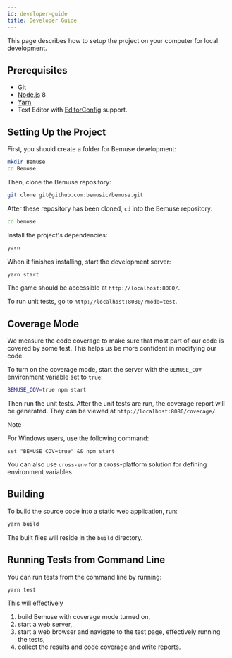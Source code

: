 ```yaml
---
id: developer-guide
title: Developer Guide
---
```


This page describes how to setup the project on your computer for local
development.

## Prerequisites

* [Git](http://git-scm.com/)
* [Node.js](http://nodejs.org/) 8
* [Yarn](https://yarnpkg.com/)
* Text Editor with [EditorConfig](http://editorconfig.org/) support.

## Setting Up the Project

First, you should create a folder for Bemuse development:

```bash
mkdir Bemuse
cd Bemuse
```

Then, clone the Bemuse repository:

```bash
git clone git@github.com:bemusic/bemuse.git
```

After these repository has been cloned, `cd` into the Bemuse repository:

```bash
cd bemuse
```

Install the project's dependencies:

```bash
yarn
```

When it finishes installing, start the development server:

```bash
yarn start
```

The game should be accessible at `http://localhost:8080/`.

To run unit tests, go to `http://localhost:8080/?mode=test`.

## Coverage Mode

We measure the code coverage to make sure that most part of our code is covered
by some test. This helps us be more confident in modifying our code.

To turn on the coverage mode, start the server with the `BEMUSE_COV` environment
variable set to `true`:

```bash
BEMUSE_COV=true npm start
```

Then run the unit tests. After the unit tests are run, the coverage report will
be generated. They can be viewed at `http://localhost:8080/coverage/`.

<div class="admonition note">
<p class="admonition-title">Note</p>
<p>For Windows users, use the following command:</p>
<pre><code class="hljs css bat"><span class="hljs-built_in">set</span> "BEMUSE_COV=true" &amp;&amp; npm <span class="hljs-built_in">start</span>
</code></pre>
<p>You can also use <code>cross-env</code> for a cross-platform solution for defining environment variables.</p>
</div>

## Building

To build the source code into a static web application, run:

```bash
yarn build
```

The built files will reside in the `build` directory.

## Running Tests from Command Line

You can run tests from the command line by running:

```bash
yarn test
```

This will effectively

1.  build Bemuse with coverage mode turned on,
2.  start a web server,
3.  start a web browser and navigate to the test page, effectively running the
    tests,
4.  collect the results and code coverage and write reports.
